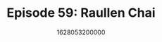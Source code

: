 ---
templateKey: podcast-episode
public: true
url: podcast/episode-59-raullen-chai
title: " Episode 59: Raullen Chai "
description:  Host Derek E. Silva joins Raullen Chai, co-founder and CEO of IoTeX, a decentralized network for the Internet of Things. Raullen shares his vision of an open ecosystem where humans and machines can interact with guaranteed trust, free will, and privacy. 
date: 1628053200000
featuredimage: /img/podcast/P8PGuestCard_RaullenChai.jpg
socialimage: https://www.orchid.com/assets/img/podcast/P8PEpisode_RaullenChai.png
platformurls:
 - https://podcasts.apple.com/us/podcast/connecting-the-human-and-machine-economy-with-raullen-chai/id1516705670?i=1000530994594
 - https://open.spotify.com/episode/5OFGMXggMiyTEGoM95ZpcV
 - https://podcasts.google.com/feed/aHR0cHM6Ly9mb2xsb3d0aGV3aGl0ZXJhYmJpdC5saWJzeW4uY29tL3Jzcw/episode/ZjM4MDhmYTctYTFhOS00Njk1LWIxZjctNjZjOTUwNWY5OTAw
 - 
 - https://castbox.fm/episode/Connecting-the-Human-and-Machine-Economy-with-Raullen-Chai-id2954358-id411039755
 - 
 - 
---